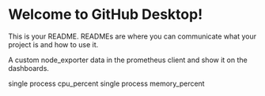 # Welcome to GitHub Desktop!

This is your README. READMEs are where you can communicate what your project is and how to use it.

A custom node_exporter data in the prometheus client and show it on the dashboards.

single process cpu_percent
single process memory_percent
